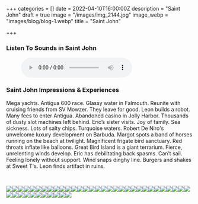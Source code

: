 +++
categories = []
date = 2022-04-10T16:00:00Z
description = "Saint John"
draft = true
image = "/images/img_2144.jpg"
image_webp = "images/blog/blog-1.webp"
title = "Saint John"

+++
<p> <p>

### Listen To Sounds in Saint John

<figure> <figcaption></figcaption> <audio controls src="/images/st-john-audio-nethermead-blog-mixdown.mp3"> Your browser does not support the <code>audio</code> element. </audio> </figure> <p>

### Saint John Impressions & Experiences

<span class="impressions">Mega yachts. Antigua 600 race. Glassy water in Falmouth. Reunite with cruising friends from SV Mowzer. They leave for good. Leon builds a robot. Many fees to enter Antigua. Abandoned casino in Jolly Harbor. Thousands of dusty slot machines left behind. Eric’s sister visits. Joy of family. Sea sickness. Lots of salty chips. Turquoise waters. Robert De Niro's unwelcome luxury development on Barbuda. Margot spots a band of horses running on the beach at twilight. Magnificent frigate bird sanctuary. Red throats inflate like balloons. Great Bird Island is a giant terrarium. Fierce, unrelenting winds develop. Eric has debilitating back spasms. Can’t sail. Feeling lonely without support. Wind snaps dinghy line. Burgers and shakes at Sweet T's. Leon finds artifact in ruins.</span>

<br>

![](/images/pxl_20220402_153257225.jpg)![](/images/img_2167.jpg)![](/images/img_2193.jpg)![](/images/img_2004.jpg)![](/images/img_2171.jpg)![](/images/img_2229.jpg)![](/images/img_2087.jpg)![](/images/img_2117.jpg)![](/images/img_2165.jpg)![](/images/pxl_20220404_225540934.jpg)![](/images/img_1999.jpg)![](/images/img_2177.jpg)![](/images/pxl_20220410_174426023.jpg)![](/images/pxl_20220328_221451577.jpg)![](/images/img_2133.jpg)![](/images/img_2124.jpg)![](/images/img_2030.jpg)![](/images/pxl_20220409_012932663-night.jpg)![](/images/pxl_20220403_143758359.jpg)![](/images/img_2267.jpg)![](/images/img_2218.jpg)![](/images/img_2212.jpg)![](/images/img_2156.jpg)![](/images/img_2144.jpg)![](/images/img_2044.jpg)![](/images/pxl_20220404_225447384.jpg)![](/images/pxl_20220404_225428677.jpg)![](/images/pxl_20220328_144736914.jpg)![](/images/img_2254.jpg)![](/images/img_2204.jpg)![](/images/img_2139.jpg)![](/images/img_2159.jpg)![](/images/img_2136.jpg)![](/images/img_2064.jpg)![](/images/img_2007.jpg)![](/images/img_2026.jpg)![](/images/pxl_20220328_221511112.jpg)![](/images/img_2239.jpg)![](/images/img_2180.jpg)![](/images/pxl_20220404_225527275.jpg)![](/images/img_1995.jpg)![](/images/img_1980.jpg)
